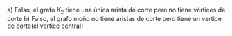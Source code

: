 a) Falso, el grafo $K_2$ tiene una única arista de corte pero no tiene vértices de corte
b) Falso, el grafo moño no tiene aristas de corte pero tiene un vertice de corte(el vertice central)